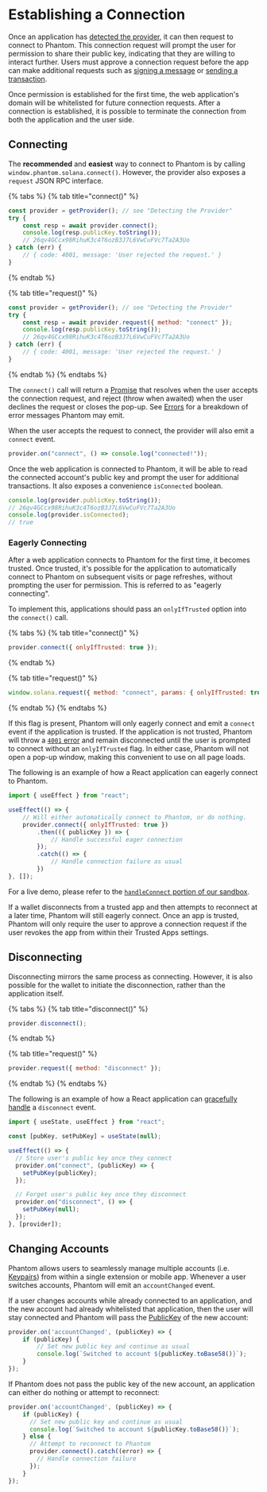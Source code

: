# Establishing a Connection

Once an application has [detected the provider](detecting-the-provider.md), it can then request to connect to Phantom. This connection request will prompt the user for permission to share their public key, indicating that they are willing to interact further. Users must approve a connection request before the app can make additional requests such as [signing a message](signing-a-message.md) or [sending a transaction](sending-a-transaction.md).

Once permission is established for the first time, the web application's domain will be whitelisted for future connection requests. After a connection is established, it is possible to terminate the connection from both the application and the user side.

## Connecting

The **recommended** and **easiest** way to connect to Phantom is by calling `window.phantom.solana.connect()`. However, the provider also exposes a `request` JSON RPC interface.

{% tabs %}
{% tab title="connect()" %}
```javascript
const provider = getProvider(); // see "Detecting the Provider"
try {
    const resp = await provider.connect();
    console.log(resp.publicKey.toString());
    // 26qv4GCcx98RihuK3c4T6ozB3J7L6VwCuFVc7Ta2A3Uo 
} catch (err) {
    // { code: 4001, message: 'User rejected the request.' }
}
```
{% endtab %}

{% tab title="request()" %}
```javascript
const provider = getProvider(); // see "Detecting the Provider"
try {
    const resp = await provider.request({ method: "connect" });
    console.log(resp.publicKey.toString());
    // 26qv4GCcx98RihuK3c4T6ozB3J7L6VwCuFVc7Ta2A3Uo 
} catch (err) {
    // { code: 4001, message: 'User rejected the request.' }
}
```
{% endtab %}
{% endtabs %}

The `connect()` call will return a [Promise](https://developer.mozilla.org/en-US/docs/Web/JavaScript/Reference/Global_Objects/Promise) that resolves when the user accepts the connection request, and reject (throw when awaited) when the user declines the request or closes the pop-up. See [Errors](errors.md) for a breakdown of error messages Phantom may emit.

When the user accepts the request to connect, the provider will also emit a `connect` event.

```javascript
provider.on("connect", () => console.log("connected!"));
```

Once the web application is connected to Phantom, it will be able to read the connected account's public key and prompt the user for additional transactions. It also exposes a convenience `isConnected` boolean.

```javascript
console.log(provider.publicKey.toString());
// 26qv4GCcx98RihuK3c4T6ozB3J7L6VwCuFVc7Ta2A3Uo 
console.log(provider.isConnected);
// true
```

### Eagerly Connecting

After a web application connects to Phantom for the first time, it becomes trusted. Once trusted, it's possible for the application to automatically connect to Phantom on subsequent visits or page refreshes, without prompting the user for permission. This is referred to as "eagerly connecting".

To implement this, applications should pass an `onlyIfTrusted` option into the `connect()` call.

{% tabs %}
{% tab title="connect()" %}
```javascript
provider.connect({ onlyIfTrusted: true });
```
{% endtab %}

{% tab title="request()" %}
```javascript
window.solana.request({ method: "connect", params: { onlyIfTrusted: true }});
```
{% endtab %}
{% endtabs %}

If this flag is present, Phantom will only eagerly connect and emit a `connect` event if the application is trusted. If the application is not trusted, Phantom will throw a [`4001` error](errors.md) and remain disconnected until the user is prompted to connect without an `onlyIfTrusted` flag. In either case, Phantom will not open a pop-up window, making this convenient to use on all page loads.

The following is an example of how a React application can eagerly connect to Phantom.

```javascript
import { useEffect } from "react";

useEffect(() => {
    // Will either automatically connect to Phantom, or do nothing.
    provider.connect({ onlyIfTrusted: true })
        .then(({ publicKey }) => {
            // Handle successful eager connection
        });
        .catch(() => {
            // Handle connection failure as usual
        })
}, []);
```

For a live demo, please refer to the [`handleConnect` portion of our sandbox](https://github.com/phantom-labs/sandbox/blob/b57fdd0e65ce4f01290141a01e33d17fd2f539b9/src/App.tsx#L263).

If a wallet disconnects from a trusted app and then attempts to reconnect at a later time, Phantom will still eagerly connect. Once an app is trusted, Phantom will only require the user to approve a connection request if the user revokes the app from within their Trusted Apps settings.

## Disconnecting

Disconnecting mirrors the same process as connecting. However, it is also possible for the wallet to initiate the disconnection, rather than the application itself.

{% tabs %}
{% tab title="disconnect()" %}
```javascript
provider.disconnect();
```
{% endtab %}

{% tab title="request()" %}
```javascript
provider.request({ method: "disconnect" });
```
{% endtab %}
{% endtabs %}

The following is an example of how a React application can [gracefully handle](https://github.com/phantom-labs/sandbox/blob/b57fdd0e65ce4f01290141a01e33d17fd2f539b9/src/App.tsx#L107) a `disconnect` event.

```javascript
import { useState, useEffect } from "react";

const [pubKey, setPubKey] = useState(null);

useEffect(() => {
  // Store user's public key once they connect
  provider.on("connect", (publicKey) => {
    setPubKey(publicKey);
  });

  // Forget user's public key once they disconnect
  provider.on("disconnect", () => {
    setPubKey(null);
  });
}, [provider]);
```

## Changing Accounts

Phantom allows users to seamlessly manage multiple accounts (i.e. [Keypairs](https://solana-labs.github.io/solana-web3.js/classes/Keypair.html)) from within a single extension or mobile app. Whenever a user switches accounts, Phantom will emit an `accountChanged` event.

If a user changes accounts while already connected to an application, and the new account had already whitelisted that application, then the user will stay connected and Phantom will pass the [PublicKey](https://solana-labs.github.io/solana-web3.js/classes/PublicKey.html) of the new account:

```javascript
provider.on('accountChanged', (publicKey) => {
    if (publicKey) {
        // Set new public key and continue as usual
        console.log(`Switched to account ${publicKey.toBase58()}`);
    } 
});
```

If Phantom does not pass the public key of the new account, an application can either do nothing or attempt to reconnect:

```javascript
provider.on('accountChanged', (publicKey) => {
    if (publicKey) {
      // Set new public key and continue as usual
      console.log(`Switched to account ${publicKey.toBase58()}`);
    } else {
      // Attempt to reconnect to Phantom
      provider.connect().catch((error) => {
        // Handle connection failure
      });
    }
});
```
